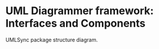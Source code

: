UML Diagrammer framework: Interfaces and Components
===================================================

<div id="mainComponents" class="pack-diagram" repo="umlsynco/umlsync" path="diagrammer/docs/dm-diagrams/MainComponents.umlsync">
UMLSync package structure diagram. 
</div>
<br>
